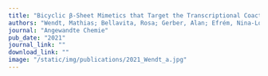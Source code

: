 ```yaml
---
title: "Bicyclic β‐Sheet Mimetics that Target the Transcriptional Coactivator β‐Catenin and Inhibit Wnt Signaling"
authors: "Wendt, Mathias; Bellavita, Rosa; Gerber, Alan; Efrém, Nina‐Louisa; van Ramshorst, Thirza; **Pearce, Nicholas M**; Davey, Paul RJ; Everard, Isabel; Vazquez‐Chantada, Mercedes; Chiarparin, Elisabetta; "
journal: "Angewandte Chemie"
pub_date: "2021"
journal_link: ""
download_link: ""
image: "/static/img/publications/2021_Wendt_a.jpg"
---
```

